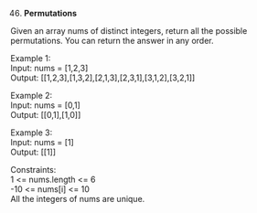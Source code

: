 46. **Permutations**

Given an array nums of distinct integers, return all the possible permutations. You can return the answer in any order.<br>

 

Example 1:<br>
Input: nums = [1,2,3]<br>
Output: [[1,2,3],[1,3,2],[2,1,3],[2,3,1],[3,1,2],[3,2,1]]<br>

Example 2:<br>
Input: nums = [0,1]<br>
Output: [[0,1],[1,0]]<br>

Example 3:<br>
Input: nums = [1]<br>
Output: [[1]]<br>

Constraints:<br>
1 <= nums.length <= 6<br>
-10 <= nums[i] <= 10<br>
All the integers of nums are unique.
